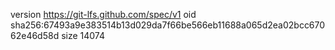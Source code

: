 version https://git-lfs.github.com/spec/v1
oid sha256:67493a9e383514b13d029da7f66be566eb11688a065d2ea02bcc67062e46d58d
size 14074
